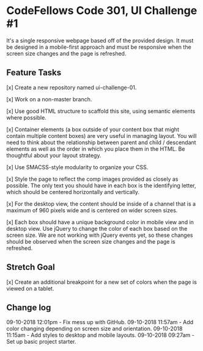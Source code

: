# CodeFellows Code 301, UI Challenge #1

It's a single responsive webpage based off of the provided design. It must be designed in a mobile-first approach and must be responsive when the screen size changes and the page is refreshed.

## Feature Tasks

[x] Create a new repository named ui-challenge-01.

[x] Work on a non-master branch.

[x] Use good HTML structure to scaffold this site, using semantic elements where possible.

[x] Container elements (a box outside of your content box that might contain multiple content boxes) are very useful in managing layout. You will need to think about the relationship between parent and child / descendant elements as well as the order in which you place them in the HTML. Be thoughtful about your layout strategy.

[x] Use SMACSS-style modularity to organize your CSS.

[x] Style the page to reflect the comp images provided as closely as possible. The only text you should have in each box is the identifying letter, which should be centered horizontally and vertically.

[x] For the desktop view, the content should be inside of a channel that is a maximum of 960 pixels wide and is centered on wider screen sizes.

[x] Each box should have a unique background color in mobile view and in desktop view. Use jQuery to change the color of each box based on the screen size. We are not working with jQuery events yet, so these changes should be observed when the screen size changes and the page is refreshed.

## Stretch Goal

[x] Create an additional breakpoint for a new set of colors when the page is viewed on a tablet.

## Change log

09-10-2018 12:01pm - Fix mess up with GitHub.
09-10-2018 11:57am - Add color changing depending on screen size and orientation.
09-10-2018 11:15am - Add styles to desktop and mobile layouts.
09-10-2018 09:27am - Set up basic project starter.
